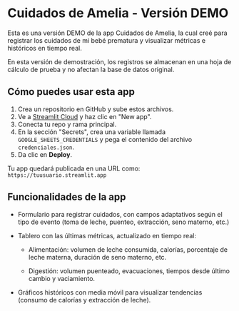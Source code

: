 # Cuidados de Amelia - Versión DEMO

Esta es una versión DEMO de la app Cuidados de Amelia, la cual creé para registrar los cuidados de mi bebé prematura y visualizar métricas e históricos en tiempo real.

En esta versión de demostración, los registros se almacenan en una hoja de cálculo de prueba y no afectan la base de datos original.

## Cómo puedes usar esta app

1. Crea un repositorio en GitHub y sube estos archivos.
2. Ve a [Streamlit Cloud](https://streamlit.io/cloud) y haz clic en "New app".
3. Conecta tu repo y rama principal.
4. En la sección "Secrets", crea una variable llamada `GOOGLE_SHEETS_CREDENTIALS` y pega el contenido del archivo `credenciales.json`.
5. Da clic en **Deploy**.

Tu app quedará publicada en una URL como: `https://tuusuario.streamlit.app`

## Funcionalidades de la app

- Formulario para registrar cuidados, con campos adaptativos según el tipo de evento (toma de leche, puenteo, extracción, seno materno, etc.)
- Tablero con las últimas métricas, actualizado en tiempo real:
  
  * Alimentación: volumen de leche consumida, calorías, porcentaje de leche materna, duración de seno materno, etc.
  
  * Digestión: volumen puenteado, evacuaciones, tiempos desde último cambio y vaciamiento.
  
- Gráficos históricos con media móvil para visualizar tendencias (consumo de calorías y extracción de leche).
